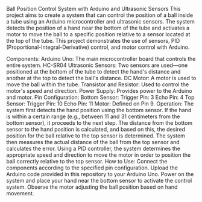 Ball Position Control System with Arduino and Ultrasonic Sensors
This project aims to create a system that can control the position of a ball inside a tube using an Arduino microcontroller and ultrasonic sensors. The system detects the position of a hand near the bottom of the tube and activates a motor to move the ball to a specific position relative to a sensor located at the top of the tube. This project demonstrates the use of sensors, PID (Proportional-Integral-Derivative) control, and motor control with Arduino.

Components:
Arduino Uno: The main microcontroller board that controls the entire system.
HC-SR04 Ultrasonic Sensors: Two sensors are used—one positioned at the bottom of the tube to detect the hand's distance and another at the top to detect the ball's distance.
DC Motor: A motor is used to move the ball within the tube.
Transistor and Resistor: Used to control the motor's speed and direction.
Power Supply: Provides power to the Arduino and motor.
Pin Configuration:
Bottom Sensor:
Trigger Pin: 3
Echo Pin: 4
Top Sensor:
Trigger Pin: 10
Echo Pin: 11
Motor: Defined on Pin 9.
Operation:
The system first detects the hand position using the bottom sensor. If the hand is within a certain range (e.g., between 11 and 31 centimeters from the bottom sensor), it proceeds to the next step.
The distance from the bottom sensor to the hand position is calculated, and based on this, the desired position for the ball relative to the top sensor is determined.
The system then measures the actual distance of the ball from the top sensor and calculates the error.
Using a PID controller, the system determines the appropriate speed and direction to move the motor in order to position the ball correctly relative to the top sensor.
How to Use:
Connect the components according to the specified pin configuration.
Upload the Arduino code provided in this repository to your Arduino Uno.
Power on the system and place your hand near the bottom sensor to activate the control system.
Observe the motor adjusting the ball position based on hand movement.

